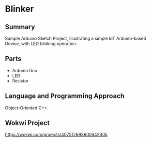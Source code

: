 # Blinker

## Summary
Sample Arduino Sketch Project, illustrating a simple IoT Arduino-based Device, with LED blinking operation.

## Parts
- Arduino Uno
- LED
- Resistor

## Language and Programming Approach
Object-Oriented C++.

## Wokwi Project
https://wokwi.com/projects/407512693900642305
